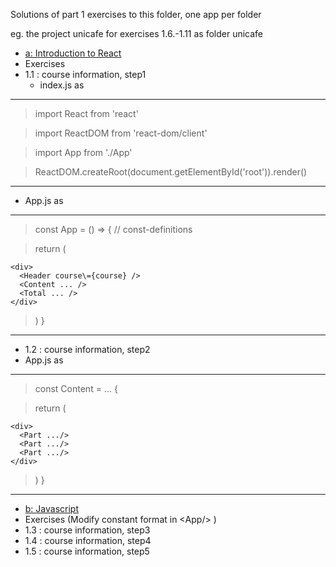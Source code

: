 Solutions of part 1 exercises to this folder, one app per folder

eg. the project unicafe for exercises 1.6.-1.11 as folder unicafe

- [a: Introduction to React](https://fullstackopen.com/en/part1/introduction_to_react)
- Exercises
- 1.1  : course information, step1
  - index.js as
----------------------------------------------------------------------

>import React from 'react'

>import ReactDOM from 'react-dom/client'

>import App from './App'

>ReactDOM.createRoot(document.getElementById('root')).render(<App />)

  
----------------------------------------------------------------------
  - App.js as
----------------------------------------------------------------------
>const App = () => {
>  // const-definitions

>  return (
  
    <div>
      <Header course\={course} />
      <Content ... />
      <Total ... />
    </div>
    
>  )
>}

----------------------------------------------------------------------
- 1.2  : course information, step2
- App.js as
----------------------------------------------------------------------
>const Content = ... {

>  return (
  
    <div>
      <Part .../>
      <Part .../>
      <Part .../>
    </div>
  
>  )
>}

----------------------------------------------------------------------
- [b: Javascript](https://fullstackopen.com/en/part1/java_script)
- Exercises (Modify constant format in \<App/\> )
- 1.3  : course information, step3
- 1.4  : course information, step4
- 1.5  : course information, step5
